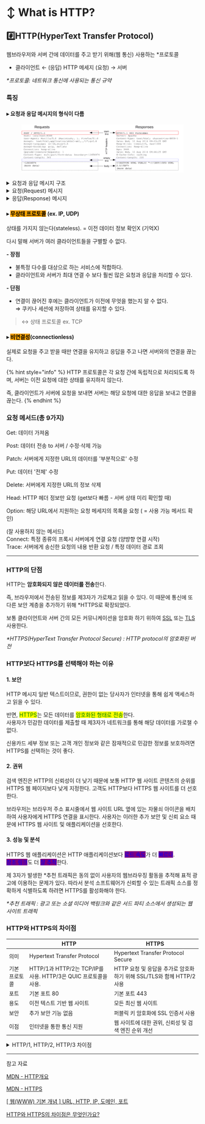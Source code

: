 # ↕️ What is HTTP?

## #️⃣HTTP(**HyperText** Transfer Protocol)&#x20;

웹브라우저와 서버 간에 데이터를 주고 받기 위해(웹 통신) 사용하는 \*프로토콜

* 클라이언트 ← (응답) HTTP 메세지 (요청) → 서버

_\*프로토콜: 네트워크 통신에 사용되는 통신 규약_



### 특징

#### **▸** 요청과 응답 메시지의 형식이 다름

<figure><img src="../../.gitbook/assets/image (8).png" alt="" width="563"><figcaption></figcaption></figure>

<details>

<summary>요청과 응답 메시지 구조</summary>

**1. start line**

start line에는 **요청이나 응답의 상태**

* **항상 첫 번째 줄**에 위치한다.
* **응답에서는 status line**이라고 부른다.

#### **2. HTTP headers**

**요청을 지정**하거나, 메시지에 포함된 **본문을 설명하는 헤더의 집합**

#### **3. empty line**

**헤더와 본문을 구분하는 빈 줄**

#### **4. body**

* **요청과 관련**된 데이터나 **응답과 관련**된 **데이터 또는 문서를 포함**한다.
* **요청과 응답의 유형**에 따라 **선택적으로 사용**한다.

start line과 HTTP headers를 묶어 요청이나 응답의 헤드(head)라고 한다. \
payload는 body라고 한다.

</details>

<details>

<summary>요청(Request) 메시지</summary>

<img src="../../.gitbook/assets/image (10).png" alt="" data-size="original">

**Method** : HTTP [메서드](https://developer.mozilla.org/ko/docs/Web/HTTP/Methods)\
보통 클라이언트가 수행하고자 하는 동작을 정의한 `GET`, `POST`, `OPTIONS`, `HEAD`를 의미한다. 일반적으로, 클라이언트는 리소스를 가져오거나(`GET`) HTML 폼의 데이터를 전송(`POST`)한다.\
다른 경우에는 다른 동작이 요구될 수도 있다.

**Path** : 가져오려는 리소스의 경로\
프로토콜 `http://`, 도메인 (위 예제에서) `developer.mozilla.org`, 또는 TCP 포트 `80`인 요소들을 제거한 리소스의 URL이다.

**Version of the Protocol** : HTTP 프로토콜의 버전.

**Headers** : 서버에 대한 추가 정보를 전달하는 선택적 헤더들.

**etc** : POST와 같은 몇 가지 메서드를 위한, 전송된 리소스를 포함하는 응답의 본문과 유사한 본문.

</details>

<details>

<summary>응답(Response) 메시지</summary>

![](<../../.gitbook/assets/image (12).png>)

**Version of the Protocol** : HTTP 프로토콜의 버전.

**Status Code** : 요청의 성공 여부와, 그 이유를 나타내는 상태 코드.

**Status Message** : 아무런 영향력이 없는, 상태 코드의 짧은 설명을 나타내는 상태 메시지.&#x20;

**Headers** : 요청 헤더와 비슷한, HTTP 헤더들.

**etc** : 선택 사항으로, 가져온 리소스가 포함되는 본문.

</details>

#### **▸** <mark style="background-color:orange;">무상태 프로토콜</mark> (ex. IP, UDP)&#x20;

상태를 가지지 않는다(stateless). = 이전 데이터 정보 확인X (기억X)&#x20;

다시 말해 서버가 여러 클라이언트들을 구별할 수 없다.

**- 장점**

* 불특정 다수를 대상으로 하는 서비스에 적합하다.
* 클라이언트와 서버가 최대 연결 수 보다 훨씬 많은 요청과 응답을 처리할 수 있다.

**- 단점**

* 연결이 끊어진 후에는 클라이언트가 이전에 무엇을 했는지 알 수 없다.\
  ⇒ 쿠키나 세션에 저장하여 상태를 유지할 수 있다.

> ↔ 상태 프로토콜 ex. TCP &#x20;

#### **▸** <mark style="background-color:orange;">비연결성</mark>(connectionless)&#x20;

실제로 요청을 주고 받을 때만 연결을 유지하고 응답을 주고 나면 서버와의 연결을 끊는다.

{% hint style="info" %}
HTTP 프로토콜은 각 요청 간에 독립적으로 처리되도록 하며, 서버는 이전 요청에 대한 상태를 유지하지 않는다.&#x20;

즉, 클라이언트가 서버에 요청을 보내면 서버는 해당 요청에 대한 응답을 보내고 연결을 끊는다.
{% endhint %}



### 요청 메서드(총 9가지)&#x20;

Get: 데이터 가져옴&#x20;

Post: 데이터 전송 to 서버 / 수정·삭제 가능&#x20;

Patch: 서버에게 지정한 URL의 데이터를 '부분적으로' 수정&#x20;

Put: 데이터 '전체' 수정

Delete: 서버에게 지정한 URL의 정보 삭제&#x20;

Head: HTTP 헤더 정보만 요청 (get보다 빠름 - 서버 상태 미리 확인할 때)&#x20;

Option: 해당 URL에서 지원하는 요청 메세지의 목록을 요청 ( = 사용 가능 메서드 확인)

(잘 사용하지 않는 메서드)\
Connect: 특정 종류의 프록시 서버에게 연결 요청 (양뱡향 연결 시작) \
Trace: 서버에게 송신한 요청의 내용 반환 요청 / 특정 데이터 경로 조회

***

### HTTP의 단점&#x20;

HTTP는 **암호화되지 않은 데이터를 전송**한다.&#x20;

즉, 브라우저에서 전송된 정보를 제3자가 가로채고 읽을 수 있다. 이 때문에 통신에 또 다른 보안 계층을 추가하기 위해 \*HTTPS로 확장되었다.&#x20;

보통 클라이언트와 서버 간의 모든 커뮤니케이션을 암호화 하기 위하여 [SSL](https://developer.mozilla.org/ko/docs/Glossary/SSL) 또는 [TLS](https://developer.mozilla.org/ko/docs/Glossary/TLS) 사용한다.

_\*HTTPS(HyperText Transfer Protocol Secure) : HTTP protocol의 암호화된 버전_



### HTTP보다 HTTPS를 선택해야 하는 이유 <a href="#seo-faq-pairs-why-choose-https-over-http" id="seo-faq-pairs-why-choose-https-over-http"></a>

#### **1. 보안**

HTTP 메시지 일반 텍스트이므로, 권한이 없는 당사자가 인터넷을 통해 쉽게 액세스하고 읽을 수 있다.&#x20;

반면, <mark style="color:green;background-color:yellow;">HTTPS</mark>는 모든 데이터를 <mark style="color:green;background-color:yellow;">암호화된 형태로 전송</mark>한다. \
사용자가 민감한 데이터를 제출할 때 제3자가 네트워크를 통해 해당 데이터를 가로챌 수 없다.&#x20;

신용카드 세부 정보 또는 고객 개인 정보와 같은 잠재적으로 민감한 정보를 보호하려면 HTTPS를 선택하는 것이 좋다.

#### **2. 권위**

검색 엔진은 HTTP의 신뢰성이 더 낮기 때문에 보통 HTTP 웹 사이트 콘텐츠의 순위를 HTTPS 웹 페이지보다 낮게 지정한다. 고객도 HTTP보다 HTTPS 웹 사이트를 더 선호한다.&#x20;

브라우저는 브라우저 주소 표시줄에서 웹 사이트 URL 옆에 있는 자물쇠 아이콘을 배치하여 사용자에게 HTTPS 연결을 표시한다. 사용자는 이러한 추가 보안 및 신뢰 요소 때문에 HTTPS 웹 사이트 및 애플리케이션을 선호한다.

#### **3. 성능 및 분석**

HTTPS 웹 애플리케이션은 HTTP 애플리케이션보다 <mark style="color:blue;background-color:purple;">로드 속도</mark>가 더 <mark style="color:blue;background-color:purple;">빠르다</mark>. \
<mark style="color:blue;background-color:purple;">참조 링크</mark>도 더 <mark style="color:blue;background-color:purple;">잘 추적</mark>한다.&#x20;

제 3자가 발생한 \*추천 트래픽은 동의 없이 사용자의 웹브라우징 활동을 추적해 표적 광고에 이용하는 문제가 있다. 따라서 분석 소프트웨어가 신뢰할 수 있는 트래픽 소스를 정확하게 식별하도록 하려면 HTTPS를 활성화해야 한다.

_\*추천 트래픽 : 광고 또는 소셜 미디어 백링크와 같은 서드 파티 소스에서 생성되는 웹 사이트 트래픽_



### &#x20;HTTP와 HTTPS의 차이점&#x20;

|         | HTTP                                               | HTTPS                                            |
| ------- | -------------------------------------------------- | ------------------------------------------------ |
| 의미      | Hypertext Transfer Protocol                        | Hypertext Transfer Protocol Secure               |
| 기본 프로토콜 | HTTP/1과 HTTP/2는 TCP/IP를 사용. HTTP/3은 QUIC 프로토콜을 사용. | HTTP 요청 및 응답을 추가로 암호화하기 위해 SSL/TLS와 함께 HTTP/2 사용 |
| 포트      | 기본 포트 80                                           | 기본 포트 443                                        |
| 용도      | 이전 텍스트 기반 웹 사이트                                    | 모든 최신 웹 사이트                                      |
| 보안      | 추가 보안 기능 없음                                        | 퍼블릭 키 암호화에 SSL 인증서 사용                            |
| 이점      | 인터넷을 통한 통신 지원                                      | 웹 사이트에 대한 권위, 신뢰성 및 검색 엔진 순위 개선                  |

<details>

<summary>HTTP/1, HTTP/2,  HTTP/3 차이점</summary>

**HTTP/1.1** &#x20;

1996\~1997년에 출시된 최초의 HTTP 버전&#x20;

**HTTP/2와 HTTP/3**&#x20;

프로토콜 자체를 업그레이드한 버전 \
데이터 전송 시스템을 수정하면서 효율성을 개선했다. \
예를 들어, HTTP/2는 텍스트 형식 대신, 바이너리로 데이터를 교환한다. 또한, 서버가 새 HTTP 요청을 기다리는 대신, 클라이언트 캐시에 응답을 사전에 전송할 수 있다.&#x20;

**HTTP/3**&#x20;

비교적 최근에 나온 버전이며, HTTP/2를 한 단계 더 발전시킨 것 \
HTTP/3의 목표는 실시간 스트리밍 및 기타 최신 데이터 전송 요구 사항을 보다 효율적으로 지원하는 것이다.

HTTPS는 HTTP에서 데이터 보안 문제를 우선시한다. 최신 시스템에서는 SSL/TLS와 함께 HTTP/2를 HTTPS로 사용한다. HTTP/3이 더욱 발전하면 브라우저 및 서버 기술도 결국 HTTPS에 통합될 것이다.

</details>

***

참고 자료

[MDN - HTTP개요](https://developer.mozilla.org/ko/docs/Web/HTTP/Overview#http\_%EA%B8%B0%EB%B0%98\_api)

[MDN - HTTPS](https://developer.mozilla.org/ko/docs/Glossary/HTTPS)

[\[ 웹(WWW) 기본 개념 \] URL, HTTP, IP, 도메인, 포트](https://all-young.tistory.com/20)

[HTTP와 HTTPS의 차이점은 무엇인가요?](https://aws.amazon.com/ko/compare/the-difference-between-https-and-http/)
